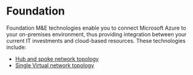 # Foundation

Foundation M&E technologies enable you to connect Microsoft Azure to your on-premises environment, thus providing integration between your current IT investments and cloud-based resources. These technologies include:

- [Hub and spoke network topology](/hubspoke-architecture)
- [Single Virtual network topology](/singlevnet-architecture)
